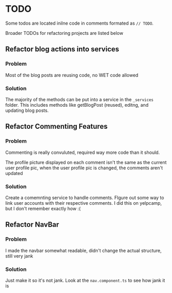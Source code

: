# TODO

Some todos are located inilne code in comments formated as `// TODO`.

Broader TODOs for refactoring projects are listed below

## Refactor blog actions into services

### Problem

Most of the blog posts are reusing code, no WET code allowed

### Solution

The majority of the methods can be put into a service in the `_services` folder. This includes methods like getBlogPost (reused), editng, and updating blog posts.

## Refactor Commenting Features

### Problem

Commenting is really convuluted, required way more code than it should.

The profile picture displayed on each comment isn't the same as the current user profile pic, when the user profile pic is changed, the comments aren't updated

### Solution

Create a comemnting service to handle comments. FIgure out some way to link user accounts with their respective comments. I did this on yelpcamp, but I don't remember exactly how :(

## Refactor NavBar

### Problem

I made the navbar somewhat readable, didn't change the actual structure, still very jank

### Solution

Just make it so it's not jank. Look at the `nav.component.ts` to see how jank it is
